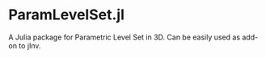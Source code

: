 # ParamLevelSet.jl
A Julia package for Parametric Level Set in 3D. Can be easily used as add-on to jInv.
